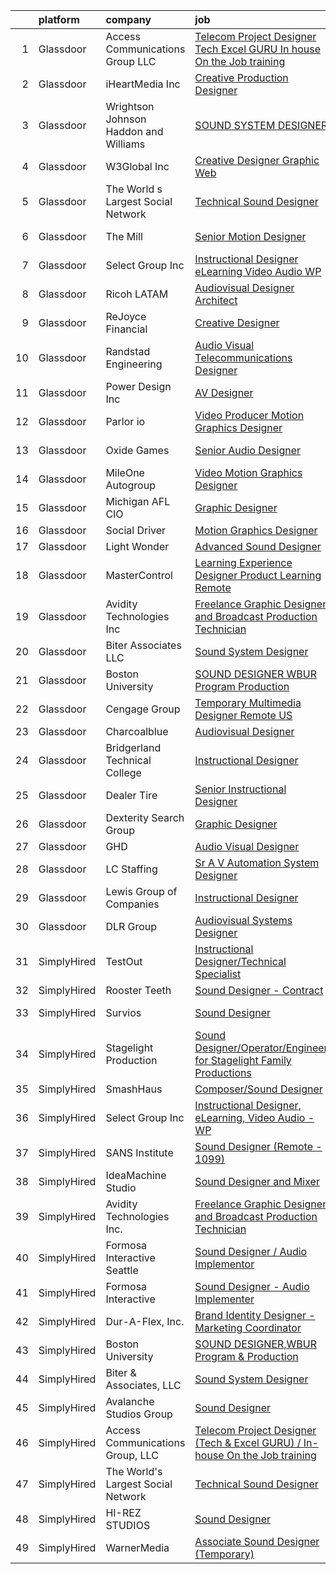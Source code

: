 

|    | platform    | company                                  | job                                                                                                                                                                                                                                                                                                                                                                                                                                                                                                                                                                                                                                                                                                                                                                                                                                                                                                                                                                                                                                                                                                                                                                                             | update_time   | location                 |
|---:|:------------|:-----------------------------------------|:------------------------------------------------------------------------------------------------------------------------------------------------------------------------------------------------------------------------------------------------------------------------------------------------------------------------------------------------------------------------------------------------------------------------------------------------------------------------------------------------------------------------------------------------------------------------------------------------------------------------------------------------------------------------------------------------------------------------------------------------------------------------------------------------------------------------------------------------------------------------------------------------------------------------------------------------------------------------------------------------------------------------------------------------------------------------------------------------------------------------------------------------------------------------------------------------|:--------------|:-------------------------|
|  1 | Glassdoor   | Access Communications Group  LLC         | [Telecom Project Designer  Tech   Excel GURU    In house On the Job training](https://www.glassdoor.com/partner/jobListing.htm?pos=104&ao=1110586&s=58&guid=000001817590930395ac32386b77fa85&src=GD_JOB_AD&t=SR&vt=w&ea=1&cs=1_124e2002&cb=1655534818577&jobListingId=1007947660333&cpc=01657B10174A43CF&jrtk=3-0-1g5qp14ufm6oo801-1g5qp14ur3c3b000-f1eede2bf32b592c--6NYlbfkN0BmbqrLi9XsYZwES-Dy9UJ6XvvyqSTVD4Et30aRgUonhjiYjneinQ9HfLnYEt89piU66j4uxu65331klckbJocQFTko3JcVVpLfdEcKnaSWwUgyBMVAQts9gy_-UOgeUcGPF9TnT0AlAzgud6JDAMIquQ7v80mZ0o8lCDAugtkNOtpGALg-gz9YPJOGvBqWCveXcOxDOj8Awjwj2yAqearIbq8q5LZWQQgqe13tNpcmBopUxZr_LbJGVreZt-fgQjCKU-r8n8-prvmA26inbZwiLxAxASTbTmHSHh4dw09GSOTnjDFMRSqo7ZpabUxh80foIZgjB0dgpLR4lomW5Q-8VafYLUrwO826qQSnXTkqF-76Rr7BHTVK1M2rO1vfZayziXl38W7lxWGco5dauD9C6KlwPtnnR0_nDx_3TOmsaRXEO8jDtM4hzNF2Zd6mATd4iB9a8TqJiZ8UquDjMmBgoU4rjlco3OBxznVORHmgL5tHPDQXVl8zobI3oJfW4LjwTsemXA_lKL9s_O512h9q)                                                                                                                                                                                                                                                          | 24h           | El Paso, TX              |
|  2 | Glassdoor   | iHeartMedia  Inc                         | [Creative Production Designer](https://www.glassdoor.com/partner/jobListing.htm?pos=123&ao=1136043&s=58&guid=000001817590930395ac32386b77fa85&src=GD_JOB_AD&t=SR&vt=w&cs=1_e0f378af&cb=1655534818580&jobListingId=1007921252997&jrtk=3-0-1g5qp14ufm6oo801-1g5qp14ur3c3b000-eeacc4e59b3d9e51-)                                                                                                                                                                                                                                                                                                                                                                                                                                                                                                                                                                                                                                                                                                                                                                                                                                                                                                   | 11d           | Pennsylvania             |
|  3 | Glassdoor   | Wrightson  Johnson  Haddon  and Williams | [SOUND SYSTEM DESIGNER](https://www.glassdoor.com/partner/jobListing.htm?pos=116&ao=1136043&s=58&guid=000001817590930395ac32386b77fa85&src=GD_JOB_AD&t=SR&vt=w&cs=1_e3dc959f&cb=1655534818579&jobListingId=1007923645576&jrtk=3-0-1g5qp14ufm6oo801-1g5qp14ur3c3b000-23e9966a73b23ae1-)                                                                                                                                                                                                                                                                                                                                                                                                                                                                                                                                                                                                                                                                                                                                                                                                                                                                                                          | 10d           | Dallas, TX               |
|  4 | Glassdoor   | W3Global Inc                             | [Creative Designer  Graphic Web ](https://www.glassdoor.com/partner/jobListing.htm?pos=110&ao=1110586&s=58&guid=000001817590930395ac32386b77fa85&src=GD_JOB_AD&t=SR&vt=w&ea=1&cs=1_b3603365&cb=1655534818578&jobListingId=1007948405261&cpc=6FC5BA77C9A4CD78&jrtk=3-0-1g5qp14ufm6oo801-1g5qp14ur3c3b000-33fc36bf5530f424--6NYlbfkN0DQr0I1mkHTYCHIQl-Z2q2GFo8_WIakD9g7JG9Jpso0F1szWHTNQT333qdHOIIMC5UUfjcxD8I8L19m-1MBQ9xYLbabDpJNEIjTVeWDDtwjKlA69cfhH884aPm2tJsDFNIy1intsRC2GZTPzzdVNZqdfcY4OjN0cHKJp-lKeaPNRy8NK1A7syqhpcl0hTmouXhCHw2EeEL_2s5c3slXPwfIO0pEZUOlQOrXwmMeW0CVpdSENn9vWf4bFqOEF1njLbk96JoiaQkMp-UAxdTzIbfUNblUi-SzXSTNStaAGqCx80qfGMuw_MoRiRYcnukpkHh5Zaa8A8S8ZhnBwWy4h3JCMUbtR-fkLXS5fu5Vqf3IFwPIrUYinNIu-Kx_W4VWlOcWH9Y-qsOfmbxbprel1aNCNqCWfSD8DA5q5wGrJnNfd6FkUbAYqc3SGJWYTL-Dfs4sbfVuIht66lZBkD-EZHrBpsJ6doyCSMepRDE1-Jjb3pSrTJQ0mC7WE5UWfu80MOyRnQVHw1V0LnWL04T3QQvY8oQQw5ROfbj5iU7gIjP3FEjyZnXzT0p-P7e69J1h2YOpjE1q3glWoZIxUQjC0i2iGCskqjb7UvzWWIGPLTpX18NZM5Ax_fIO)                                                                                                                                                                                                      | 24h           | Carmel, IN               |
|  5 | Glassdoor   | The World s Largest Social Network       | [Technical Sound Designer](https://www.glassdoor.com/partner/jobListing.htm?pos=103&ao=1110586&s=58&guid=000001817590930395ac32386b77fa85&src=GD_JOB_AD&t=SR&vt=w&cs=1_055f6664&cb=1655534818576&jobListingId=1007947529090&cpc=155EB9D5185558AF&jrtk=3-0-1g5qp14ufm6oo801-1g5qp14ur3c3b000-11f40f008b4380be--6NYlbfkN0DSgjPPcnEdvoK3uuxfISLALE6pB1FR7YSHOr_tSg5_QGIhoz_2VqUepdcKLBLI_zSML46FpfmYSzjnPzjh8LBNqQOGNiohtZaeJaaXerDaGthao5O-80F2dMp8yV8zxd5A_VeImcjjgZg5IH82PE8eWO6OgtrISYFOJoomM-OWXPqNOe9nNfg00Rtaklz_GRP3NthnW_uwpJ98zft5EkXcv41GgVimfaTietV14bqlDZFsGmwrwXKnlJW7BIU7c3lBEjUAxl4uNMjMON3_y-PIR2AFbnf_eT6kRHWDw1LMdKgD0Q0yvsR2jt3_EXCbOfGHYHzdLP1jZGe0yfpL56xCQ9q5Xf5052EF4QR8kqEsq5qcf_HPEWuS7tm-JUIRL5pGBLk1EtjBF2QFdmaEDGsb2gfiQDjmO5ss54LnJwbF3zvWxrLrEhyNOxLS2wsiFcp3kmnQhHFVJU1Euz3oiaeG9VPISI06FEUY88lpr0f3GoMcLetEQLPmqZVZjGrM04FGzPJ7S2sd9DEaLxNSOPN-bMKoa7C8jmifqorRDnMccbvIWNoCPK90BxZ4ENsMpSCpnks0bizIug%3D%3D)                                                                                                                                                                                                                                                      | 24h           | San Diego, CA            |
|  6 | Glassdoor   | The Mill                                 | [Senior Motion Designer](https://www.glassdoor.com/partner/jobListing.htm?pos=120&ao=1136043&s=58&guid=000001817590930395ac32386b77fa85&src=GD_JOB_AD&t=SR&vt=w&cs=1_58ce83ec&cb=1655534818579&jobListingId=1007948420630&jrtk=3-0-1g5qp14ufm6oo801-1g5qp14ur3c3b000-4568a48ad2af7345-)                                                                                                                                                                                                                                                                                                                                                                                                                                                                                                                                                                                                                                                                                                                                                                                                                                                                                                         | 24h           | Los Angeles, CA          |
|  7 | Glassdoor   | Select Group Inc                         | [Instructional Designer  eLearning  Video Audio   WP](https://www.glassdoor.com/partner/jobListing.htm?pos=107&ao=1110586&s=58&guid=000001817590930395ac32386b77fa85&src=GD_JOB_AD&t=SR&vt=w&ea=1&cs=1_61b9bfc7&cb=1655534818577&jobListingId=1007936114995&cpc=618B7C2C2BCBC227&jrtk=3-0-1g5qp14ufm6oo801-1g5qp14ur3c3b000-7c9924c48dcc512f--6NYlbfkN0Bcn-ADAbRvyrq3DH3YqD1gQOSfU_zTPvvfh0XXiz3pBAa41gXbEVBKQgVaXyt5edLvxYk4o4MIGaxtq9KGNxPv4lez8l_kD-M4het5xEgZNFqOt6LsLsnPhK1jfKcyG6syoxQ5JesxuERFT9oTgOclvH0Pfa90Bxp9xy1_W58AxZ0h3Qjnx2xn8ioOIsnDysFEfEM-NQ2uNZYAcJeXxtk6h5iSb-VF0kG2TzI3_v8y15AXtT7SzcDyka-duZp4jJI04tWGZd58YeSuBZrTSvfGhZSQ5Zr_7Kh7-Lb9M0YC-kLRrAFNFog-QEuprleavZCwofdabn8Zdf-KbNJCgeTzSA-IZKlBwFuEUHIC2msrEo7jpuaFjsdu2P_68BDJXO7-_KFzAZiYyjkla6Qk6Ujz0fH_cyuAG5mjH9dIafoyOZ9w9chgobvDZL5yCzdVISzo_MZkipLUjHo6m_VRRcX3z_DqLkcB-qIsyPEujgkZiKgjSXRhwSCDWaFxiRTt17rf3JO-xqdjNQ%3D%3D)                                                                                                                                                                                                                                                                                      | 4d            | White Plains, NY         |
|  8 | Glassdoor   | Ricoh LATAM                              | [Audiovisual Designer   Architect](https://www.glassdoor.com/partner/jobListing.htm?pos=119&ao=1136043&s=58&guid=000001817590930395ac32386b77fa85&src=GD_JOB_AD&t=SR&vt=w&ea=1&cs=1_a28cec0e&cb=1655534818579&jobListingId=1007939782439&jrtk=3-0-1g5qp14ufm6oo801-1g5qp14ur3c3b000-8103f0e879929855-)                                                                                                                                                                                                                                                                                                                                                                                                                                                                                                                                                                                                                                                                                                                                                                                                                                                                                          | 3d            | San Juan, PR             |
|  9 | Glassdoor   | ReJoyce Financial                        | [Creative Designer](https://www.glassdoor.com/partner/jobListing.htm?pos=121&ao=1136043&s=58&guid=000001817590930395ac32386b77fa85&src=GD_JOB_AD&t=SR&vt=w&ea=1&cs=1_c2dd503e&cb=1655534818580&jobListingId=1007926479112&jrtk=3-0-1g5qp14ufm6oo801-1g5qp14ur3c3b000-236922997392ca8c-)                                                                                                                                                                                                                                                                                                                                                                                                                                                                                                                                                                                                                                                                                                                                                                                                                                                                                                         | 9d            | Carmel, IN               |
| 10 | Glassdoor   | Randstad Engineering                     | [Audio Visual Telecommunications Designer](https://www.glassdoor.com/partner/jobListing.htm?pos=109&ao=1110586&s=58&guid=000001817590930395ac32386b77fa85&src=GD_JOB_AD&t=SR&vt=w&ea=1&cs=1_d31829b9&cb=1655534818578&jobListingId=1007926164854&cpc=A65DF3A704A48F9B&jrtk=3-0-1g5qp14ufm6oo801-1g5qp14ur3c3b000-bf0f69d714cd2536--6NYlbfkN0BDx217eft1lC7uqItkaModCFPNh_e0lnHdKkvEJecXwu4gIqA7CFTnXnpT3oVx67286KIAz8q3AuRXZM8aSC859V6dX9iukZgmhoE4OaIlSvaYcUzJskbQcNpPAvE2ZVnaXgB5Xvk6qkrTVBY0apOrFAPHiKiK6LxYsbxOYNcOLlaTcM-LBAMz5HTaXLPR25Gk3Dm5-mH9khad4S41svRjnnW-ldAglIhMO5NgJyvL_C5sDfS0IZyI9RWFkNqA1HZQeQ8Gks3Fr7W_FqRFtyfHt0I4S9UiIx2kw-FKJyscYZrIJGRK_tqRqhfEVkS68QjU-1KnVO2KaFQgdyEpOtBtbjb1FKKARZO4QjmHukwqp9CJ8Q3aWbkV92dfe6U0NOl8uzxY34k9GSsVbaGrJRqHaVJ8bP4UR2la1LI6fCkbQhsS49sG7aTcIQIkqA5lRjMjTlL-25zzYyjRhPm5TfvkcKaA-ogo9B864bUeJrbfAXqmbcwA05C-Hjkw7EA6zOOd-cAPIcFKe-bxfSxTRiQv6zh5QoQmEtvravetvdU5h8DAmfGRsbJf5Mly6fqIoDZ4Dx9R82TsnoLg8yg7egjp3NhmBe_tpoh4qZSk7lZdPHQrg-17nJBr9cq2YoIefucfGmyyoDiLyVGMV0gu4N1vABG9U4_y1rQ%3D)                                                                                                                                               | 9d            | Charlotte, NC            |
| 11 | Glassdoor   | Power Design  Inc                        | [AV Designer](https://www.glassdoor.com/partner/jobListing.htm?pos=114&ao=1136043&s=58&guid=000001817590930395ac32386b77fa85&src=GD_JOB_AD&t=SR&vt=w&cs=1_54dc6c88&cb=1655534818578&jobListingId=1007945698835&jrtk=3-0-1g5qp14ufm6oo801-1g5qp14ur3c3b000-bc432b4892b0ed9d-)                                                                                                                                                                                                                                                                                                                                                                                                                                                                                                                                                                                                                                                                                                                                                                                                                                                                                                                    | 1d            | Saint Petersburg, FL     |
| 12 | Glassdoor   | Parlor io                                | [Video Producer Motion Graphics Designer](https://www.glassdoor.com/partner/jobListing.htm?pos=126&ao=1136043&s=58&guid=000001817590930395ac32386b77fa85&src=GD_JOB_AD&t=SR&vt=w&ea=1&cs=1_870a0fbc&cb=1655534818582&jobListingId=1007947479421&jrtk=3-0-1g5qp14ufm6oo801-1g5qp14ur3c3b000-8c5b21592a913305-)                                                                                                                                                                                                                                                                                                                                                                                                                                                                                                                                                                                                                                                                                                                                                                                                                                                                                   | 24h           | Massachusetts            |
| 13 | Glassdoor   | Oxide Games                              | [Senior Audio Designer](https://www.glassdoor.com/partner/jobListing.htm?pos=117&ao=1136043&s=58&guid=000001817590930395ac32386b77fa85&src=GD_JOB_AD&t=SR&vt=w&cs=1_033db59c&cb=1655534818579&jobListingId=1007933459234&jrtk=3-0-1g5qp14ufm6oo801-1g5qp14ur3c3b000-f2a44b8014161263-)                                                                                                                                                                                                                                                                                                                                                                                                                                                                                                                                                                                                                                                                                                                                                                                                                                                                                                          | 6d            | Lutherville Timonium, MD |
| 14 | Glassdoor   | MileOne Autogroup                        | [Video   Motion Graphics Designer](https://www.glassdoor.com/partner/jobListing.htm?pos=106&ao=1110586&s=58&guid=000001817590930395ac32386b77fa85&src=GD_JOB_AD&t=SR&vt=w&ea=1&cs=1_4b2d8ec7&cb=1655534818577&jobListingId=1007931641702&cpc=217C45A42544DB93&jrtk=3-0-1g5qp14ufm6oo801-1g5qp14ur3c3b000-96aa8ee13af71365--6NYlbfkN0Bii_hTsqRVa7uUqaTs0PsVA21y3i7df6Sg35RrZp58QeVefzG2i4qDomAGdoZiIGEqD252X_f7FR5e2RxNz2Fl3RjyQRPWLu6lN3TkboAKfsqMCwjXisRZZt_xReWckdnZ59bCheABxAO7P2jia8SLObK3J5IXf0GHr0FfJhwgJAv1V3aItazBjlLSZMaHcFyHJOisufjiFWjA0II482bFL6o7Bn012TaGKgDMC0JBPjmsRxshHKepwN1SuzVuF6jRCZ4RtbRMAE9io835Z7-KXJdoPwL4ktAcDx_aAfnAii40yIGEpXPQiM-NwVJVRRBi87DIsWPKGC8H3g98J-2YyS8FEvbZvF61ucanVXQDBKUv570kRM662y8c79oNbuDIZE9MucyqGuvdKONQ-R4l4yYDkOWN60g1terVfNgdpFKylNcYQrEUbDX_a89iFYu1Wlaok22LWlbnhH6rLhOqm9eY8PesOidKsQxNKmAYUTnN6HghNhRlcjnqS02WtlUTUcTekGIdmqsEQGCX-7hgS4mmnhmY10hz-5TWya967A%3D%3D)                                                                                                                                                                                                                                                                         | 7d            | Towson, MD               |
| 15 | Glassdoor   | Michigan AFL CIO                         | [Graphic Designer](https://www.glassdoor.com/partner/jobListing.htm?pos=101&ao=1110586&s=58&guid=000001817590930395ac32386b77fa85&src=GD_JOB_AD&t=SR&vt=w&ea=1&cs=1_d9793688&cb=1655534818576&jobListingId=1007942471723&cpc=751E07EB93E4E93C&jrtk=3-0-1g5qp14ufm6oo801-1g5qp14ur3c3b000-85642d9f3a1bf74f--6NYlbfkN0BxkLIcfe0oqaYINownie861a0BJtkzmJW-WyGv8J0JYIP9BFDUIq9b5cCazjxE3EXovoYifThcoZ4grLsOeCyxztDy7-Kzuo8G3E0-1vXLuaflny47SJbyQHbe0JBo00_IsiFgeBnq1QhghW6ySnB5PirboQLuO2a82Tq-G_PS4hMynyVuWYTnycLSv6hw0bJbtRtllQyoLm3daPXQxiShDGVkGax_l_nAtx0HlABuzJOLtJw6ouc9XbbYQ-nqKUV3plpQ5MaiC8bVoxQtH9SQs-h4pUKUr0lLEB9evQUhLjL1DZ0EduGaa_rzNW0SyDd4JVVRW9sOjbHeTWH3DU7Q2oKIzUwNVW6OEOpDDi2wCwig--WsGpEh9zves9dhsq7ZLnB2pi0M2qyjQHLR_I2xZXzgboN1xTsE8tV8CteUaqsXxwgml4AJFJudyvpbIfaunIB3EaqEhG_fTYT5dR617wUaw5c8JHzxPohM2dygCgMEX4HkOHfwrCW2_bE3-fWVXj4xSQrYlg%3D%3D)                                                                                                                                                                                                                                                                                                                         | 2d            | Lansing, MI              |
| 16 | Glassdoor   | Social Driver                            | [Motion Graphics Designer](https://www.glassdoor.com/partner/jobListing.htm?pos=125&ao=1136043&s=58&guid=000001817590930395ac32386b77fa85&src=GD_JOB_AD&t=SR&vt=w&ea=1&cs=1_0b5acf5d&cb=1655534818581&jobListingId=1007931602533&jrtk=3-0-1g5qp14ufm6oo801-1g5qp14ur3c3b000-37ef8db84ec30528-)                                                                                                                                                                                                                                                                                                                                                                                                                                                                                                                                                                                                                                                                                                                                                                                                                                                                                                  | 7d            | Austin, TX               |
| 17 | Glassdoor   | Light   Wonder                           | [Advanced Sound Designer](https://www.glassdoor.com/partner/jobListing.htm?pos=112&ao=1136043&s=58&guid=000001817590930395ac32386b77fa85&src=GD_JOB_AD&t=SR&vt=w&cs=1_9d38d2d1&cb=1655534818578&jobListingId=1007936993983&jrtk=3-0-1g5qp14ufm6oo801-1g5qp14ur3c3b000-b2ec58e1766faf7a-)                                                                                                                                                                                                                                                                                                                                                                                                                                                                                                                                                                                                                                                                                                                                                                                                                                                                                                        | 4d            | Las Vegas, NV            |
| 18 | Glassdoor   | MasterControl                            | [Learning Experience Designer  Product Learning    Remote](https://www.glassdoor.com/partner/jobListing.htm?pos=122&ao=1136043&s=58&guid=000001817590930395ac32386b77fa85&src=GD_JOB_AD&t=SR&vt=w&ea=1&cs=1_4e71d860&cb=1655534818580&jobListingId=1007939582633&jrtk=3-0-1g5qp14ufm6oo801-1g5qp14ur3c3b000-56f14f2d414bafa0-)                                                                                                                                                                                                                                                                                                                                                                                                                                                                                                                                                                                                                                                                                                                                                                                                                                                                  | 3d            | Salt Lake City, UT       |
| 19 | Glassdoor   | Avidity Technologies Inc                 | [Freelance Graphic Designer and Broadcast Production Technician](https://www.glassdoor.com/partner/jobListing.htm?pos=105&ao=1110586&s=58&guid=000001817590930395ac32386b77fa85&src=GD_JOB_AD&t=SR&vt=w&ea=1&cs=1_7efdbc16&cb=1655534818577&jobListingId=1007945516462&cpc=FAE5E775D180B2FB&jrtk=3-0-1g5qp14ufm6oo801-1g5qp14ur3c3b000-08859897cc8b234e--6NYlbfkN0DsBOlmEAMqZtav1V1WKZO3RUElpafjggtWvxyDQ3xFSn211QrqvEi0KrdutRc5ad9tAb7HP4tZUIpYf8ocrZfWTRnZokq99jcE-HnAc7cCwJRBvxKPY0Q6K1ZfTz8jJq1t5kPvBLJeYEcMAv6btXPp2tyA1BPg8kjq8XbDn7vSM7Y8Fy2cgPPai0nuL23bG_n5qtLRk1CxQMT8u1auLW_GDJBN1WEIPrQZ2QH5ugP9lfRSl5dlTBfvH2Nt6rOjInymO0Nq62i43wWiw5y_SFZQjH6Y1tIMbr2OE6rde7qQTaewrh_FZ1OzZnuTAfr5A93Nj3nWmuzBu33u3_fi1xHtnRxdwNXvBIWCJIrBPShQy7rU3XfclWVlHF8XI8pElMdSw1hzccmDHJHKpzAE86lqSbeMiJ4bA_hlgJC7mzdGl_wJ5IjweXkJV-4EIdz_8wcLwQovmjyG_vlSsrfyKn_ar76PyaasXrj9G7lvLjjdFhvqOyt9ObFb1jyqIHolTys%3D)                                                                                                                                                                                                                                                                                         | 1d            | South Holland, IL        |
| 20 | Glassdoor   | Biter   Associates  LLC                  | [Sound System Designer](https://www.glassdoor.com/partner/jobListing.htm?pos=102&ao=1110586&s=58&guid=000001817590930395ac32386b77fa85&src=GD_JOB_AD&t=SR&vt=w&ea=1&cs=1_3422dcfc&cb=1655534818576&jobListingId=1007935743781&cpc=5C70DC7FEE0D01B1&jrtk=3-0-1g5qp14ufm6oo801-1g5qp14ur3c3b000-3a452f9ced468c75--6NYlbfkN0Cii1BkCmuTkYhCe1n7tdf96rlEXZyahD0EQGX4UxkzWOhUZ7vCuYiyO9WaPnT0De6weWlJXNLUrwSqWsyxKgdraVUjXX2pi0P1clcOJgn9qfVjVIa881_P_x1SwZF-ZU-OvUOTybnetDjlDNd-Df4gbng-zJJNmaDdqaeqvHY54kIk9Ct9N2AzeLplovlYEtJSh7PEchAqsDgsG0XdQQ3kX3F4oBKlpd7bIfEBfZyHBbi3CAi-kYnFEA1FY8zv-uqDLYsGL8aLWvPVs1sclzCvZQyNEi6WqwE2pmAOW_VVI9jaUOTq15Sz5ss4A5jebaKFz5QOV8kKCLsNDvmS2Aivs9fAsTi04QbwteVyg7sZLmFa-aYjOFqGX2KBf5eAeXcmJNQCWas0YLMn-eFybf0PexZdv_-vEUWhXSABwYe6qlnVTVXtziUu3q_setc8-ETyFnefZy0rQnJ_0_E9_kUsJNBsK3P5iqUfm_yICEEwGo8c8El1YD3tGnkJVOnjCxShQz-WsTYTmg%3D%3D)                                                                                                                                                                                                                                                                                                                    | 4d            | Addison, TX              |
| 21 | Glassdoor   | Boston University                        | [SOUND DESIGNER WBUR Program   Production](https://www.glassdoor.com/partner/jobListing.htm?pos=115&ao=1136043&s=58&guid=000001817590930395ac32386b77fa85&src=GD_JOB_AD&t=SR&vt=w&ea=1&cs=1_3f8d7452&cb=1655534818579&jobListingId=1007924968056&jrtk=3-0-1g5qp14ufm6oo801-1g5qp14ur3c3b000-84c0475997f88b77-)                                                                                                                                                                                                                                                                                                                                                                                                                                                                                                                                                                                                                                                                                                                                                                                                                                                                                  | 10d           | Boston, MA               |
| 22 | Glassdoor   | Cengage Group                            | [Temporary Multimedia Designer   Remote   US](https://www.glassdoor.com/partner/jobListing.htm?pos=130&ao=1136043&s=58&guid=000001817590930395ac32386b77fa85&src=GD_JOB_AD&t=SR&vt=w&cs=1_b5d4fef6&cb=1655534818584&jobListingId=1007927072712&jrtk=3-0-1g5qp14ufm6oo801-1g5qp14ur3c3b000-2d410e12b93926ee-)                                                                                                                                                                                                                                                                                                                                                                                                                                                                                                                                                                                                                                                                                                                                                                                                                                                                                    | 9d            | California               |
| 23 | Glassdoor   | Charcoalblue                             | [Audiovisual Designer](https://www.glassdoor.com/partner/jobListing.htm?pos=113&ao=1136043&s=58&guid=000001817590930395ac32386b77fa85&src=GD_JOB_AD&t=SR&vt=w&cs=1_658e9d18&cb=1655534818578&jobListingId=1007940379498&jrtk=3-0-1g5qp14ufm6oo801-1g5qp14ur3c3b000-a993d426f8806c77-)                                                                                                                                                                                                                                                                                                                                                                                                                                                                                                                                                                                                                                                                                                                                                                                                                                                                                                           | 3d            | New York, NY             |
| 24 | Glassdoor   | Bridgerland Technical College            | [Instructional Designer](https://www.glassdoor.com/partner/jobListing.htm?pos=118&ao=1136043&s=58&guid=000001817590930395ac32386b77fa85&src=GD_JOB_AD&t=SR&vt=w&ea=1&cs=1_e236f246&cb=1655534818579&jobListingId=1007946203463&jrtk=3-0-1g5qp14ufm6oo801-1g5qp14ur3c3b000-7363c7a1a0c67bc9-)                                                                                                                                                                                                                                                                                                                                                                                                                                                                                                                                                                                                                                                                                                                                                                                                                                                                                                    | 1d            | Logan, UT                |
| 25 | Glassdoor   | Dealer Tire                              | [Senior Instructional Designer](https://www.glassdoor.com/partner/jobListing.htm?pos=127&ao=1136043&s=58&guid=000001817590930395ac32386b77fa85&src=GD_JOB_AD&t=SR&vt=w&cs=1_25fcaf9a&cb=1655534818582&jobListingId=1007939364599&jrtk=3-0-1g5qp14ufm6oo801-1g5qp14ur3c3b000-704daf4b698fb241-)                                                                                                                                                                                                                                                                                                                                                                                                                                                                                                                                                                                                                                                                                                                                                                                                                                                                                                  | 3d            | Cleveland, OH            |
| 26 | Glassdoor   | Dexterity Search Group                   | [Graphic Designer](https://www.glassdoor.com/partner/jobListing.htm?pos=108&ao=1110586&s=58&guid=000001817590930395ac32386b77fa85&src=GD_JOB_AD&t=SR&vt=w&ea=1&cs=1_e9d51c7a&cb=1655534818578&jobListingId=1007945330422&cpc=FD1C1DA32C38CFA7&jrtk=3-0-1g5qp14ufm6oo801-1g5qp14ur3c3b000-70be3592764753df--6NYlbfkN0Dnh52taCbyCJ_52iq_K28OJHqdyG7gsQL2seuzeMYI-VistPIYYK2bncCjeYU6KodhNfiG8FBrmqPDhyj35USkXzZ2kegPyZVn5ZdTeQ_ZXIpjzEjEa0czEuKuCCkdi6qJt1mmCDKpCpDJPd_m-Zd0AKKZptH65oFvQyjr45Xa-9_03srefQg7aKo8NF35LOlUx-FM6DGCXFsV5v2rta4AcIPWJCFxe1nDQAmtrckSf3A46qrUyWYyVPhs6hCKwJHGbzbHm7wuN5puUZ9M6eT7f6iviiFnPHhNI4WoXAoPdG9dHTccG9NjNLWiReV7ZgeV5K8gVptJ1qFMXn1sNMXkpg-Ec5DqRIsI_Fh6XQh0mpO6YAKh-GCpnIIzA6gmUBWuhSSM5JMEcOEulLsdIr4Ao21AlZiCXu5YXFVPA9KaRZ5ArhPAWrjEzglCRNSGPuu45yb93BYG2cG39T2k-pr2oo8yEc1oJm52pdMCyMaQbesJucmfmbncc89gB5Z_7vo%3D)                                                                                                                                                                                                                                                                                                                                       | 1d            | New York, NY             |
| 27 | Glassdoor   | GHD                                      | [Audio Visual Designer](https://www.glassdoor.com/partner/jobListing.htm?pos=124&ao=1136043&s=58&guid=000001817590930395ac32386b77fa85&src=GD_JOB_AD&t=SR&vt=w&cs=1_722d84c9&cb=1655534818581&jobListingId=1007926334808&jrtk=3-0-1g5qp14ufm6oo801-1g5qp14ur3c3b000-e9f1dfbecaeb74c7-)                                                                                                                                                                                                                                                                                                                                                                                                                                                                                                                                                                                                                                                                                                                                                                                                                                                                                                          | 9d            | Chantilly, VA            |
| 28 | Glassdoor   | LC Staffing                              | [Sr  A V   Automation System Designer](https://www.glassdoor.com/partner/jobListing.htm?pos=111&ao=1110586&s=58&guid=000001817590930395ac32386b77fa85&src=GD_JOB_AD&t=SR&vt=w&ea=1&cs=1_86ec12f6&cb=1655534818578&jobListingId=1007940397253&cpc=451933188B21919D&jrtk=3-0-1g5qp14ufm6oo801-1g5qp14ur3c3b000-c6e5de7bc9d7141e--6NYlbfkN0BofPuh9rN77WYyW9S9gEvipXkK0ACZYbXWTWhu5duUQ18YadcC1lIA9eEil66PX_au2HUoLt2wf_MIKI50fBF2ZWG-ucUcnI56P4MkKt6dcIuI7OPZkpTcgo1U4aqHSC0PaYwfLf4XU2KlQakFbSXPK_Ulx2XIeyrPJ76uncnG4Qaew0d5IC7Ad7Xe9uUO3walpRok_V8ziWPZICabiAvAGSPJwc4WHwC01-S6ULnV4OCS-K867RzbV5mO1tsk1i1PLs9Jw7Kheo5l2555FDnHJP0cCAa9XKgqF6Icozo9oF0FxcHtCEjEs0jXoUVr_8n2deT7mbVrI3Q4xGjiSHVP-xJfRQZei2mGRxMIGjgWLkbGCEnVeLZbBFBg5R6FQxF-6AQ0stt03cRuM3kEms7OC87vLlUkhj98rAPCmQAcTiPpV2VTV9dJ8aDhfvB6CceMdIgSu_1nTljuBsquQRRDGahSTav60UfYhbgMh32DvkyaMoC9W0wIKf_375jROh50hzo0qXL6hGPbaVRmfajaHCGt_p0ayFxWITUUfFiFPQ-vGi9zUhpljHV8w2dTnyBElQg6IhminxIqHCq0F0osrJWrbYA5lVYspIiD8V7Sfi2cKQ4FRfP8hlGMhpFgTM2DpXpryQv8fXracmRTT0539kPvzm2qQCw_s33NEq0FyuUgmWTziMVzP_n6ClSnGTjkET9i9Uk-hvXdq4o7hlBVb1sVSjaXMf-9VimOItFKIr-dNtINGPktU_YsnC2IP-Ibl01oEh0kUsXrykz5ryskv-NOGl0cRHYR_o4x9Qew9yspqfchEhvZ) | 3d            | Kalispell, MT            |
| 29 | Glassdoor   | Lewis Group of Companies                 | [Instructional Designer](https://www.glassdoor.com/partner/jobListing.htm?pos=128&ao=1136043&s=58&guid=000001817590930395ac32386b77fa85&src=GD_JOB_AD&t=SR&vt=w&ea=1&cs=1_d37bd21e&cb=1655534818583&jobListingId=1007941014259&jrtk=3-0-1g5qp14ufm6oo801-1g5qp14ur3c3b000-20100b5a7d2063c0-)                                                                                                                                                                                                                                                                                                                                                                                                                                                                                                                                                                                                                                                                                                                                                                                                                                                                                                    | 3d            | Upland, CA               |
| 30 | Glassdoor   | DLR Group                                | [Audiovisual Systems Designer](https://www.glassdoor.com/partner/jobListing.htm?pos=129&ao=1136043&s=58&guid=000001817590930395ac32386b77fa85&src=GD_JOB_AD&t=SR&vt=w&ea=1&cs=1_25ec63d9&cb=1655534818584&jobListingId=1007927665291&jrtk=3-0-1g5qp14ufm6oo801-1g5qp14ur3c3b000-b1ddd4143b1dbc43-)                                                                                                                                                                                                                                                                                                                                                                                                                                                                                                                                                                                                                                                                                                                                                                                                                                                                                              | 9d            | Cleveland, OH            |
| 31 | SimplyHired | TestOut                                  | [Instructional Designer/Technical Specialist](https://www.simplyhired.com/job/e79u6N2RkHmcrF28JMdycWlbT09Mk0S9I8gVDJigwQK7Ckl5V6m6hw?q=sound+designer)                                                                                                                                                                                                                                                                                                                                                                                                                                                                                                                                                                                                                                                                                                                                                                                                                                                                                                                                                                                                                                          | Recently      | Pleasant Grove, UT       |
| 32 | SimplyHired | Rooster Teeth                            | [Sound Designer - Contract](https://www.simplyhired.com/job/9KdiR85ZI2gR9N4RdhD9EExQNXWroZraddVjovjDND8QUzOK69wDOQ?q=sound+designer)                                                                                                                                                                                                                                                                                                                                                                                                                                                                                                                                                                                                                                                                                                                                                                                                                                                                                                                                                                                                                                                            | Recently      | Austin, TX               |
| 33 | SimplyHired | Survios                                  | [Sound Designer](https://www.simplyhired.com/job/GGf4JbShEJmtxragh-HP0RYhs5WpCO9pZtgQyta_p4JFm7cmj-H-Zw?q=sound+designer)                                                                                                                                                                                                                                                                                                                                                                                                                                                                                                                                                                                                                                                                                                                                                                                                                                                                                                                                                                                                                                                                       | Recently      | Marina del Rey, CA       |
| 34 | SimplyHired | Stagelight Production                    | [Sound Designer/Operator/Engineer for Stagelight Family Productions](https://www.simplyhired.com/job/VKgvWic7uY5sMxPqh11sLv5aSWGUerp8WXxwkIbcpqc5zhgErwHiZQ?q=sound+designer)                                                                                                                                                                                                                                                                                                                                                                                                                                                                                                                                                                                                                                                                                                                                                                                                                                                                                                                                                                                                                   | Recently      | Los Angeles, CA          |
| 35 | SimplyHired | SmashHaus                                | [Composer/Sound Designer](https://www.simplyhired.com/job/5TV44fqNq9OE9PTw8D83ASmeufu-2onYgJ8O5l4Y0t9TzOHHgUVKrQ?q=sound+designer)                                                                                                                                                                                                                                                                                                                                                                                                                                                                                                                                                                                                                                                                                                                                                                                                                                                                                                                                                                                                                                                              | Recently      | Remote                   |
| 36 | SimplyHired | Select Group Inc                         | [Instructional Designer, eLearning, Video Audio - WP](https://www.simplyhired.com/job/vO-1vqc4IejBg0Wm3AiQgiYKiflEx4dUVBWgV4P86nEqKW-hdFeHtA?q=sound+designer)                                                                                                                                                                                                                                                                                                                                                                                                                                                                                                                                                                                                                                                                                                                                                                                                                                                                                                                                                                                                                                  | 4d            | White Plains, NY         |
| 37 | SimplyHired | SANS Institute                           | [Sound Designer (Remote - 1099)](https://www.simplyhired.com/job/l5XtJmV5Za5NPAoCY67pJ8osv7Dd9cygFT5KvUQHRZZ5LCw9cI7qOA?q=sound+designer)                                                                                                                                                                                                                                                                                                                                                                                                                                                                                                                                                                                                                                                                                                                                                                                                                                                                                                                                                                                                                                                       | Recently      | Bethesda, MD             |
| 38 | SimplyHired | IdeaMachine Studio                       | [Sound Designer and Mixer](https://www.simplyhired.com/job/3_cnKWbKCzfz8K406esix9aXeGkS2iLw6vp3jwYHfDLUWBO0TV9GDQ?q=sound+designer)                                                                                                                                                                                                                                                                                                                                                                                                                                                                                                                                                                                                                                                                                                                                                                                                                                                                                                                                                                                                                                                             | Recently      | San Francisco, CA        |
| 39 | SimplyHired | Avidity Technologies Inc.                | [Freelance Graphic Designer and Broadcast Production Technician](https://www.simplyhired.com/job/LqKologfe4sCAgY9Ov5eXcdVbkvT94hBM6KppuOQ7Nl3T-dk48liKA?q=sound+designer)                                                                                                                                                                                                                                                                                                                                                                                                                                                                                                                                                                                                                                                                                                                                                                                                                                                                                                                                                                                                                       | 1d            | South Holland, IL        |
| 40 | SimplyHired | Formosa Interactive Seattle              | [Sound Designer / Audio Implementor](https://www.simplyhired.com/job/vlF4rzpIgemNyADbSUoWC36FtYYh2ouWspqfTFtuxzveh07-6RCwmg?q=sound+designer)                                                                                                                                                                                                                                                                                                                                                                                                                                                                                                                                                                                                                                                                                                                                                                                                                                                                                                                                                                                                                                                   | Recently      | Seattle, WA              |
| 41 | SimplyHired | Formosa Interactive                      | [Sound Designer - Audio Implementer](https://www.simplyhired.com/job/E63_BRjyLumhk01Bv7mOuaoR0vafXGhLD-NTsS2e6CEpoHi4FvqYnw?q=sound+designer)                                                                                                                                                                                                                                                                                                                                                                                                                                                                                                                                                                                                                                                                                                                                                                                                                                                                                                                                                                                                                                                   | Recently      | Burbank, CA              |
| 42 | SimplyHired | Dur-A-Flex, Inc.                         | [Brand Identity Designer - Marketing Coordinator](https://www.simplyhired.com/job/R64jRkQkz5c4uAjoUHoVIXUUGZsCSy6n0isNMLlA2kzi3aMM4c-LOw?q=sound+designer)                                                                                                                                                                                                                                                                                                                                                                                                                                                                                                                                                                                                                                                                                                                                                                                                                                                                                                                                                                                                                                      | Recently      | East Hartford, CT        |
| 43 | SimplyHired | Boston University                        | [SOUND DESIGNER,WBUR Program & Production](https://www.simplyhired.com/job/HFB9XFv7zf8h6WCSF8etbM2WAnTmEl6u3PBx52HmJOHApdrxcT3t7g?q=sound+designer)                                                                                                                                                                                                                                                                                                                                                                                                                                                                                                                                                                                                                                                                                                                                                                                                                                                                                                                                                                                                                                             | 10d           | Boston, MA               |
| 44 | SimplyHired | Biter & Associates, LLC                  | [Sound System Designer](https://www.simplyhired.com/job/OH-Hi5vofo98MQbhCuCySeYMLB1BoMHggcTejppd75ZueseR8F1a8A?q=sound+designer)                                                                                                                                                                                                                                                                                                                                                                                                                                                                                                                                                                                                                                                                                                                                                                                                                                                                                                                                                                                                                                                                | 4d            | Addison, TX              |
| 45 | SimplyHired | Avalanche Studios Group                  | [Sound Designer](https://www.simplyhired.com/job/lQ56dL4hE0QFlKl3bFobU4KE1n4VNMXQUExBD0jvYT0oDTVmOsXFqw?q=sound+designer)                                                                                                                                                                                                                                                                                                                                                                                                                                                                                                                                                                                                                                                                                                                                                                                                                                                                                                                                                                                                                                                                       | Recently      | New York, NY             |
| 46 | SimplyHired | Access Communications Group, LLC         | [Telecom Project Designer (Tech & Excel GURU) / In-house On the Job training](https://www.simplyhired.com/job/gn526XQBqnvoQSEbbjc8EFcYnDMhav7FewXQM-ktuU-q6MdoAPSHcw?q=sound+designer)                                                                                                                                                                                                                                                                                                                                                                                                                                                                                                                                                                                                                                                                                                                                                                                                                                                                                                                                                                                                          | Today         | El Paso, TX              |
| 47 | SimplyHired | The World's Largest Social Network       | [Technical Sound Designer](https://www.simplyhired.com/job/W_OcHEezji-0Pt-dVwB1nPuBf9GeO_iA1vBl0SB0fBjT8Lf4tNqUgQ?q=sound+designer)                                                                                                                                                                                                                                                                                                                                                                                                                                                                                                                                                                                                                                                                                                                                                                                                                                                                                                                                                                                                                                                             | Today         | Boston, MA               |
| 48 | SimplyHired | HI-REZ STUDIOS                           | [Sound Designer](https://www.simplyhired.com/job/aA6iiJRrWdcirvdZUdRNwkyou34MRKChSdF1MZ7s6_co4dP2h9voUQ?q=sound+designer)                                                                                                                                                                                                                                                                                                                                                                                                                                                                                                                                                                                                                                                                                                                                                                                                                                                                                                                                                                                                                                                                       | Recently      | Remote                   |
| 49 | SimplyHired | WarnerMedia                              | [Associate Sound Designer (Temporary)](https://www.simplyhired.com/job/k_bdCkZP1Vl8O9bNrdZdikNA913eDJGsvlYTIR8DicxIud1DyAIxrg?q=sound+designer)                                                                                                                                                                                                                                                                                                                                                                                                                                                                                                                                                                                                                                                                                                                                                                                                                                                                                                                                                                                                                                                 | Recently      | Chicago, IL              |